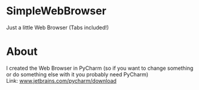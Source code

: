 # SimpleWebBrowser
Just a little Web Browser (Tabs included!)

# About
I created the Web Browser in PyCharm (so if you want to change something or do something else with it you probably need PyCharm)<br />Link: www.jetbrains.com/pycharm/download
